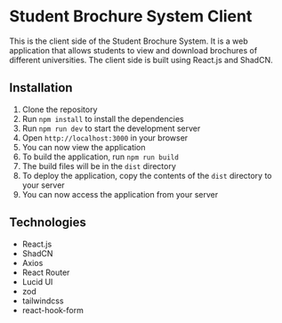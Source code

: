 # Student Brochure System Client
This is the client side of the Student Brochure System. It is a web application that allows students to view and download brochures of different universities. The client side is built using React.js and ShadCN.


## Installation
1. Clone the repository
2. Run `npm install` to install the dependencies
3. Run `npm run dev` to start the development server
4. Open `http://localhost:3000` in your browser
5. You can now view the application
6. To build the application, run `npm run build`
7. The build files will be in the `dist` directory
8. To deploy the application, copy the contents of the `dist` directory to your server
9. You can now access the application from your server

## Technologies
- React.js
- ShadCN
- Axios
- React Router
- Lucid UI
- zod
- tailwindcss
- react-hook-form
